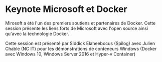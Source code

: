 # Keynote Microsoft et Docker

Mirosoft a été l'un des premiers soutiens et partenaires de Docker. Cette session présente les liens forts de Microsoft avec l'open source ainsi qu'avec la technologie Docker.

Cette session est présenté par Siddick Elaheebocus (Spilog) avec Julien Chable (NC IT) pour les démonstrations de conteneurs Windows (Docker avec Windows 10, Windows Server 2016 et Hyper-v Container)